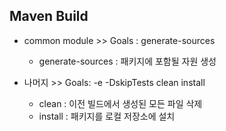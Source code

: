 ## Maven Build

* common module >> Goals : generate-sources
    *  generate-sources : 패키지에 포함될 자원 생성

* 나머지 >> Goals: -e -DskipTests clean install 
    * clean : 이전 빌드에서 생성된 모든 파일 삭제
    * install :  패키지를 로컬 저장소에 설치
